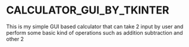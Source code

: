 # CALCULATOR_GUI_BY_TKINTER
This is my simple GUI based calculator that can take 2 input by user and perform some basic kind of operations such as addition subtraction and other 2
